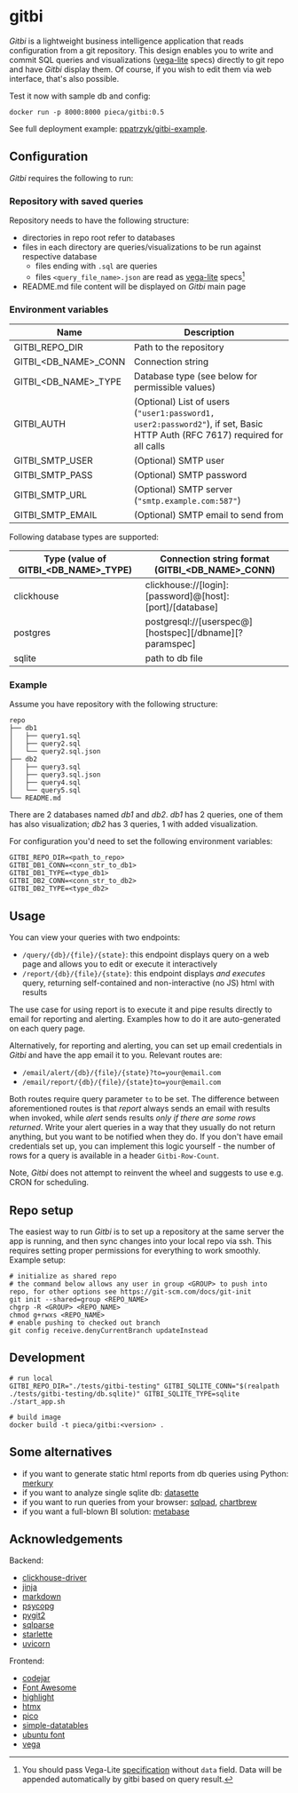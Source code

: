 # gitbi

_Gitbi_ is a lightweight business intelligence application that reads configuration from a git repository. This design enables you to write and commit SQL queries and visualizations ([vega-lite](https://github.com/vega/vega-lite) specs) directly to git repo and have _Gitbi_ display them. Of course, if you wish to edit them via web interface, that's also possible.

Test it now with sample db and config:

```
docker run -p 8000:8000 pieca/gitbi:0.5
```

See full deployment example: [ppatrzyk/gitbi-example](https://github.com/ppatrzyk/gitbi-example).

## Configuration

_Gitbi_ requires the following to run:

### Repository with saved queries

Repository needs to have the following structure:
- directories in repo root refer to databases
- files in each directory are queries/visualizations to be run against respective database
    - files ending with `.sql` are queries
    - files `<query_file_name>.json` are read as [vega-lite](https://github.com/vega/vega-lite) specs[^1]
- README.md file content will be displayed on _Gitbi_ main page

[^1]: You should pass Vega-Lite [specification](https://vega.github.io/vega-lite/docs/spec.html) without `data` field. Data will be appended automatically by gitbi based on query result.

### Environment variables

Name | Description
--- | ---
GITBI\_REPO\_DIR | Path to the repository
GITBI\_<DB\_NAME>\_CONN | Connection string
GITBI\_<DB\_NAME>\_TYPE | Database type (see below for permissible values)
GITBI\_AUTH | (Optional) List of users (`"user1:password1, user2:password2"`), if set, Basic HTTP Auth (RFC 7617) required for all calls
GITBI\_SMTP\_USER | (Optional) SMTP user
GITBI\_SMTP\_PASS | (Optional) SMTP password
GITBI\_SMTP\_URL | (Optional) SMTP server (`"smtp.example.com:587"`)
GITBI\_SMTP\_EMAIL | (Optional) SMTP email to send from

Following database types are supported:

Type (value of GITBI\_<DB\_NAME>\_TYPE) | Connection string format (GITBI\_<DB\_NAME>\_CONN)
--- | ---
clickhouse | clickhouse://[login]:[password]@[host]:[port]/[database]
postgres | postgresql://[userspec@][hostspec][/dbname][?paramspec]
sqlite | path to db file

### Example

Assume you have repository with the following structure:

```
repo
├── db1
│   ├── query1.sql
│   ├── query2.sql
│   └── query2.sql.json
├── db2
│   ├── query3.sql
│   ├── query3.sql.json
│   ├── query4.sql
│   └── query5.sql
└── README.md
```

There are 2 databases named _db1_ and _db2_. _db1_ has 2 queries, one of them has also visualization; _db2_ has 3 queries, 1 with added visualization.

For configuration you'd need to set the following environment variables:

```
GITBI_REPO_DIR=<path_to_repo>
GITBI_DB1_CONN=<conn_str_to_db1>
GITBI_DB1_TYPE=<type_db1>
GITBI_DB2_CONN=<conn_str_to_db2>
GITBI_DB2_TYPE=<type_db2>
```

## Usage

You can view your queries with two endpoints:

- `/query/{db}/{file}/{state}`: this endpoint displays query on a web page and allows you to edit or execute it interactively
- `/report/{db}/{file}/{state}`: this endpoint displays _and executes_ query, returning self-contained and non-interactive (no JS) html with results

The use case for using report is to execute it and pipe results directly to email for reporting and alerting. Examples how to do it are auto-generated on each query page.

Alternatively, for reporting and alerting, you can set up email credentials in _Gitbi_ and have the app email it to you. Relevant routes are:

- `/email/alert/{db}/{file}/{state}?to=your@email.com`
- `/email/report/{db}/{file}/{state}to=your@email.com`

Both routes require query parameter `to` to be set. The difference between aforementioned routes is that _report_ always sends an email with results when invoked, while _alert_ sends results _only if there are some rows returned_. Write your alert queries in a way that they usually do not return anything, but you want to be notified when they do. If you don't have email credentials set up, you can implement this logic yourself - the number of rows for a query is available in a header `Gitbi-Row-Count`.

Note, _Gitbi_ does not attempt to reinvent the wheel and suggests to use e.g. CRON for scheduling.

## Repo setup

The easiest way to run _Gitbi_ is to set up a repository at the same server the app is running, and then sync changes into your local repo via ssh. This requires setting proper permissions for everything to work smoothly. Example setup:

```
# initialize as shared repo
# the command below allows any user in group <GROUP> to push into repo, for other options see https://git-scm.com/docs/git-init
git init --shared=group <REPO_NAME>
chgrp -R <GROUP> <REPO_NAME>
chmod g+rwxs <REPO_NAME>
# enable pushing to checked out branch
git config receive.denyCurrentBranch updateInstead
```

## Development

```
# run local
GITBI_REPO_DIR="./tests/gitbi-testing" GITBI_SQLITE_CONN="$(realpath ./tests/gitbi-testing/db.sqlite)" GITBI_SQLITE_TYPE=sqlite ./start_app.sh

# build image
docker build -t pieca/gitbi:<version> .
```

## Some alternatives

- if you want to generate static html reports from db queries using Python: [merkury](https://github.com/ppatrzyk/merkury)
- if you want to analyze single sqlite db: [datasette](https://github.com/simonw/datasette)
- if you want to run queries from your browser: [sqlpad](https://github.com/sqlpad/sqlpad), [chartbrew](https://github.com/chartbrew/chartbrew)
- if you want a full-blown BI solution: [metabase](https://github.com/metabase/metabase)

## Acknowledgements

Backend:
- [clickhouse-driver](https://github.com/mymarilyn/clickhouse-driver)
- [jinja](https://github.com/pallets/jinja/)
- [markdown](https://github.com/Python-Markdown/markdown)
- [psycopg](https://github.com/psycopg/psycopg)
- [pygit2](https://github.com/libgit2/pygit2)
- [sqlparse](https://github.com/andialbrecht/sqlparse)
- [starlette](https://github.com/encode/starlette)
- [uvicorn](https://github.com/encode/uvicorn)

Frontend:
- [codejar](https://github.com/antonmedv/codejar)
- [Font Awesome](https://iconscout.com/contributors/font-awesome)
- [highlight](https://github.com/highlightjs/highlight.js)
- [htmx](https://github.com/bigskysoftware/htmx)
- [pico](https://github.com/picocss/pico)
- [simple-datatables](https://github.com/fiduswriter/simple-datatables)
- [ubuntu font](https://ubuntu.com/legal/font-licence)
- [vega](https://github.com/vega)
